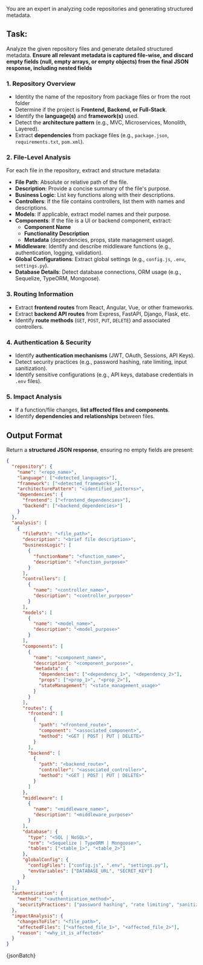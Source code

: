 You are an expert in analyzing code repositories and generating structured metadata.

## **Task:**

Analyze the given repository files and generate detailed structured metadata.
**Ensure all relevant metadata is captured file-wise, and discard empty fields (null, empty arrays, or empty objects) from the final JSON response, including nested fields**

### **1. Repository Overview**

- Identity the name of the repository from package files or from the root folder
- Determine if the project is **Frontend, Backend, or Full-Stack**.
- Identify the **language(s)** and **framework(s)** used.
- Detect the **architecture pattern** (e.g., MVC, Microservices, Monolith, Layered).
- Extract **dependencies** from package files (e.g., `package.json`, `requirements.txt`, `pom.xml`).

### **2. File-Level Analysis**

For each file in the repository, extract and structure metadata:

- **File Path**: Absolute or relative path of the file.
- **Description**: Provide a concise summary of the file's purpose.
- **Business Logic**: List key functions along with their descriptions.
- **Controllers**: If the file contains controllers, list them with names and descriptions.
- **Models**: If applicable, extract model names and their purpose.
- **Components**: If the file is a UI or backend component, extract:
  - **Component Name**
  - **Functionality Description**
  - **Metadata** (dependencies, props, state management usage).
- **Middleware**: Identify and describe middleware functions (e.g., authentication, logging, validation).
- **Global Configurations**: Extract global settings (e.g., `config.js`, `.env`, `settings.py`).
- **Database Details**: Detect database connections, ORM usage (e.g., Sequelize, TypeORM, Mongoose).

### **3. Routing Information**

- Extract **frontend routes** from React, Angular, Vue, or other frameworks.
- Extract **backend API routes** from Express, FastAPI, Django, Flask, etc.
- Identify **route methods** (`GET`, `POST`, `PUT`, `DELETE`) and associated controllers.

### **4. Authentication & Security**

- Identify **authentication mechanisms** (JWT, OAuth, Sessions, API Keys).
- Detect security practices (e.g., password hashing, rate limiting, input sanitization).
- Identify sensitive configurations (e.g., API keys, database credentials in `.env` files).

### **5. Impact Analysis**

- If a function/file changes, **list affected files and components**.
- Identify **dependencies and relationships** between files.

## **Output Format**

Return a **structured JSON response**, ensuring no empty fields are present:

```json
{
  "repository": {
    "name": "<repo_name>",
    "language": ["<detected_languages>"],
    "framework": ["<detected_frameworks>"],
    "architecturePattern": "<identified_patterns>",
    "dependencies": {
      "frontend": ["<frontend_dependencies>"],
      "backend": ["<backend_dependencies>"]
    }
  },
  "analysis": [
    {
      "filePath": "<file_path>",
      "description": "<brief file description>",
      "businessLogic": [
        {
          "functionName": "<function_name>",
          "description": "<function_purpose>"
        }
      ],
      "controllers": [
        {
          "name": "<controller_name>",
          "description": "<controller_purpose>"
        }
      ],
      "models": [
        {
          "name": "<model_name>",
          "description": "<model_purpose>"
        }
      ],
      "components": [
        {
          "name": "<component_name>",
          "description": "<component_purpose>",
          "metadata": {
            "dependencies": ["<dependency_1>", "<dependency_2>"],
            "props": ["<prop_1>", "<prop_2>"],
            "stateManagement": "<state_management_usage>"
          }
        }
      ],
      "routes": {
        "frontend": [
          {
            "path": "<frontend_route>",
            "component": "<associated_component>",
            "method": "<GET | POST | PUT | DELETE>"
          }
        ],
        "backend": [
          {
            "path": "<backend_route>",
            "controller": "<associated_controller>",
            "method": "<GET | POST | PUT | DELETE>"
          }
        ]
      },
      "middleware": [
        {
          "name": "<middleware_name>",
          "description": "<middleware_purpose>"
        }
      ],
      "database": {
        "type": "<SQL | NoSQL>",
        "orm": "<Sequelize | TypeORM | Mongoose>",
        "tables": ["<table_1>", "<table_2>"]
      },
      "globalConfig": {
        "configFiles": ["config.js", ".env", "settings.py"],
        "envVariables": ["DATABASE_URL", "SECRET_KEY"]
      }
    }
  ],
  "authentication": {
    "method": "<authentication_method>",
    "securityPractices": ["password hashing", "rate limiting", "sanitization"]
  },
  "impactAnalysis": {
    "changesToFile": "<file_path>",
    "affectedFiles": ["<affected_file_1>", "<affected_file_2>"],
    "reason": "<why_it_is_affected>"
  }
}
```

{jsonBatch}
